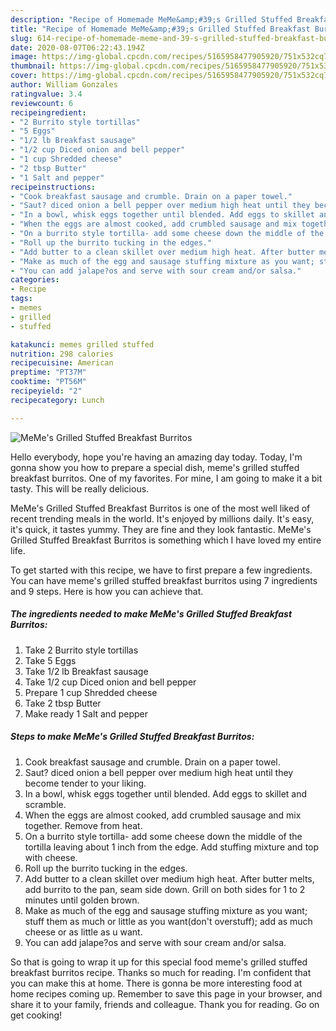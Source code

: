 ```yaml
---
description: "Recipe of Homemade MeMe&amp;#39;s Grilled Stuffed Breakfast Burritos"
title: "Recipe of Homemade MeMe&amp;#39;s Grilled Stuffed Breakfast Burritos"
slug: 614-recipe-of-homemade-meme-and-39-s-grilled-stuffed-breakfast-burritos
date: 2020-08-07T06:22:43.194Z
image: https://img-global.cpcdn.com/recipes/5165958477905920/751x532cq70/memes-grilled-stuffed-breakfast-burritos-recipe-main-photo.jpg
thumbnail: https://img-global.cpcdn.com/recipes/5165958477905920/751x532cq70/memes-grilled-stuffed-breakfast-burritos-recipe-main-photo.jpg
cover: https://img-global.cpcdn.com/recipes/5165958477905920/751x532cq70/memes-grilled-stuffed-breakfast-burritos-recipe-main-photo.jpg
author: William Gonzales
ratingvalue: 3.4
reviewcount: 6
recipeingredient:
- "2 Burrito style tortillas"
- "5 Eggs"
- "1/2 lb Breakfast sausage"
- "1/2 cup Diced onion and bell pepper"
- "1 cup Shredded cheese"
- "2 tbsp Butter"
- "1 Salt and pepper"
recipeinstructions:
- "Cook breakfast sausage and crumble. Drain on a paper towel."
- "Saut? diced onion a bell pepper over medium high heat until they become tender to your liking."
- "In a bowl, whisk eggs together until blended. Add eggs to skillet and scramble."
- "When the eggs are almost cooked, add crumbled sausage and mix together. Remove from heat."
- "On a burrito style tortilla- add some cheese down the middle of the tortilla leaving about 1 inch from the edge. Add stuffing mixture and top with cheese."
- "Roll up the burrito tucking in the edges."
- "Add butter to a clean skillet over medium high heat. After butter melts, add burrito to the pan, seam side down. Grill on both sides for 1 to 2 minutes until golden brown."
- "Make as much of the egg and sausage stuffing mixture as you want; stuff them as much or little as you want(don&#39;t overstuff); add as much cheese or as little as u want."
- "You can add jalape?os and serve with sour cream and/or salsa."
categories:
- Recipe
tags:
- memes
- grilled
- stuffed

katakunci: memes grilled stuffed 
nutrition: 298 calories
recipecuisine: American
preptime: "PT37M"
cooktime: "PT56M"
recipeyield: "2"
recipecategory: Lunch

---
```



![MeMe&#39;s Grilled Stuffed Breakfast Burritos](https://img-global.cpcdn.com/recipes/5165958477905920/751x532cq70/memes-grilled-stuffed-breakfast-burritos-recipe-main-photo.jpg)

Hello everybody, hope you're having an amazing day today. Today, I'm gonna show you how to prepare a special dish, meme&#39;s grilled stuffed breakfast burritos. One of my favorites. For mine, I am going to make it a bit tasty. This will be really delicious.



MeMe&#39;s Grilled Stuffed Breakfast Burritos is one of the most well liked of recent trending meals in the world. It's enjoyed by millions daily. It's easy, it's quick, it tastes yummy. They are fine and they look fantastic. MeMe&#39;s Grilled Stuffed Breakfast Burritos is something which I have loved my entire life.


To get started with this recipe, we have to first prepare a few ingredients. You can have meme&#39;s grilled stuffed breakfast burritos using 7 ingredients and 9 steps. Here is how you can achieve that.

<!--inarticleads1-->

##### The ingredients needed to make MeMe&#39;s Grilled Stuffed Breakfast Burritos:

1. Take 2 Burrito style tortillas
1. Take 5 Eggs
1. Take 1/2 lb Breakfast sausage
1. Take 1/2 cup Diced onion and bell pepper
1. Prepare 1 cup Shredded cheese
1. Take 2 tbsp Butter
1. Make ready 1 Salt and pepper




<!--inarticleads2-->

##### Steps to make MeMe&#39;s Grilled Stuffed Breakfast Burritos:

1. Cook breakfast sausage and crumble. Drain on a paper towel.
1. Saut? diced onion a bell pepper over medium high heat until they become tender to your liking.
1. In a bowl, whisk eggs together until blended. Add eggs to skillet and scramble.
1. When the eggs are almost cooked, add crumbled sausage and mix together. Remove from heat.
1. On a burrito style tortilla- add some cheese down the middle of the tortilla leaving about 1 inch from the edge. Add stuffing mixture and top with cheese.
1. Roll up the burrito tucking in the edges.
1. Add butter to a clean skillet over medium high heat. After butter melts, add burrito to the pan, seam side down. Grill on both sides for 1 to 2 minutes until golden brown.
1. Make as much of the egg and sausage stuffing mixture as you want; stuff them as much or little as you want(don&#39;t overstuff); add as much cheese or as little as u want.
1. You can add jalape?os and serve with sour cream and/or salsa.




So that is going to wrap it up for this special food meme&#39;s grilled stuffed breakfast burritos recipe. Thanks so much for reading. I'm confident that you can make this at home. There is gonna be more interesting food at home recipes coming up. Remember to save this page in your browser, and share it to your family, friends and colleague. Thank you for reading. Go on get cooking!
